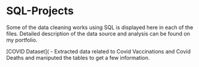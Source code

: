 # SQL-Projects

Some of the data cleaning works using SQL is displayed here in each of the files. Detailed description of the data source and analysis can be found on my portfolio.

[COVID Dataset]( - Extracted data related to Covid Vaccinations and Covid Deaths and maniputed the tables to get a few information.

